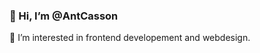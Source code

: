 ### 👋 Hi, I’m @AntCasson
 
 👀 I’m interested in frontend developement and webdesign.
 

<!---
AntCasson/AntCasson is a ✨ special ✨ repository because its `README.md` (this file) appears on your GitHub profile.
You can click the Preview link to take a look at your changes.
--->
